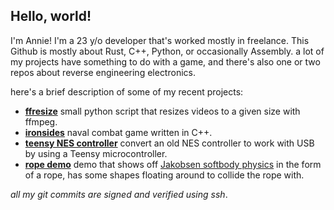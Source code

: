 ## Hello, world!
I'm Annie! I'm a 23 y/o developer that's worked mostly in freelance. This Github is mostly about Rust, C++, Python, or occasionally Assembly. a lot of my projects have something to do with a game, and there's also one or two repos about reverse engineering electronics.

here's a brief description of some of my recent projects:
* **[ffresize](https://github.com/proficiency/ffresize)**
small python script that resizes videos to a given size with ffmpeg.
* **[ironsides](https://github.com/proficiency/ironsides/)**
naval combat game written in C++. 
* **[teensy NES controller](https://github.com/proficiency/teensy_nes_controller)**
convert an old NES controller to work with USB by using a Teensy microcontroller.
* **[rope demo](https://github.com/proficiency/rope_demo)**
demo that shows off [Jakobsen softbody physics](https://www.cs.cmu.edu/afs/cs/academic/class/15462-s13/www/lec_slides/Jakobsen.pdf) in the form of a rope, has some shapes floating around to collide the rope with.
  
_all my git commits are signed and verified using ssh_.

